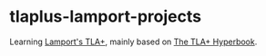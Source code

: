 # tlaplus-lamport-projects
Learning [Lamport's TLA+](http://research.microsoft.com/en-us/um/people/lamport/tla/tla.html), mainly based on [The TLA+ Hyperbook](http://research.microsoft.com/en-us/um/people/lamport/tla/hyperbook.html).
